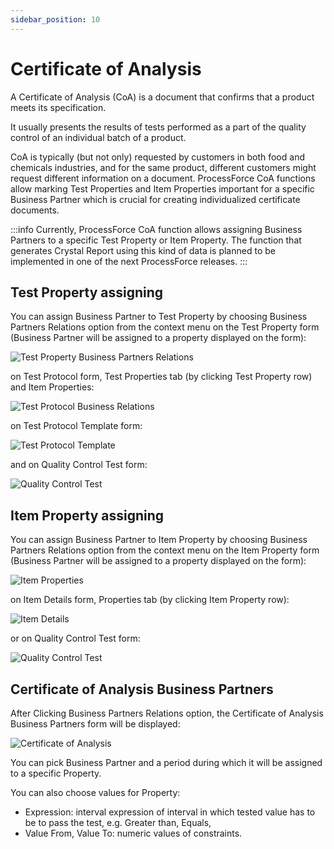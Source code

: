 ```yaml
---
sidebar_position: 10
---
```


# Certificate of Analysis

A Certificate of Analysis (CoA) is a document that confirms that a product meets its specification.

It usually presents the results of tests performed as a part of the quality control of an individual batch of a product.

CoA is typically (but not only) requested by customers in both food and chemicals industries, and for the same product, different customers might request different information on a document. ProcessForce CoA functions allow marking Test Properties and Item Properties important for a specific Business Partner which is crucial for creating individualized certificate documents.

:::info
    Currently, ProcessForce CoA function allows assigning Business Partners to a specific Test Property or Item Property. The function that generates Crystal Report using this kind of data is planned to be implemented in one of the next ProcessForce releases.
:::

## Test Property assigning

You can assign Business Partner to Test Property by choosing Business Partners Relations option from the context menu on the Test Property form (Business Partner will be assigned to a property displayed on the form):

![Test Property Business Partners Relations](./media/certificate-of-analysis/test-property-business-partners-relations.webp)

on Test Protocol form, Test Properties tab (by clicking Test Property row) and Item Properties:

![Test Protocol Business Relations](./media/certificate-of-analysis/test-protocol-business-partners-relations.webp)

on Test Protocol Template form:

![Test Protocol Template](./media/certificate-of-analysis/test-property-business-partners-relations.webp)

and on Quality Control Test form:

![Quality Control Test](./media/certificate-of-analysis/quality-control-test-business-partners-relations.webp)

## Item Property assigning

You can assign Business Partner to Item Property by choosing Business Partners Relations option from the context menu on the Item Property form (Business Partner will be assigned to a property displayed on the form):

![Item Properties](./media/certificate-of-analysis/item-property-business-partners-relations.webp)

on Item Details form, Properties tab (by clicking Item Property row):

![Item Details](./media/certificate-of-analysis/item-details-business-partners-relations.webp)

or on Quality Control Test form:

![Quality Control Test](./media/certificate-of-analysis/quality-control-test-item-properties-business-partners-relations.webp)

## Certificate of Analysis Business Partners

After Clicking Business Partners Relations option, the Certificate of Analysis Business Partners form will be displayed:

![Certificate of Analysis](./media/certificate-of-analysis/certificate-of-analysis-business-partners.webp)

You can pick Business Partner and a period during which it will be assigned to a specific Property.

You can also choose values for Property:

- Expression: interval expression of interval in which tested value has to be to pass the test, e.g. Greater than, Equals,
- Value From, Value To: numeric values of constraints.
